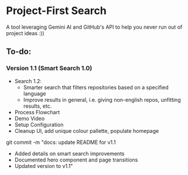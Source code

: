 # Project-First Search

A tool leveraging Gemini AI and GitHub's API to help you never run out of project ideas :))


## To-do:
### Version 1.1 (Smart Search 1.0)
* Search 1.2: 
    * Smarter search that filters repositories based on a specified language
    * Improve results in general, i.e. giving non-english repos, unfitting results, etc.
* Process Flowchart
* Demo Video
* Setup Configuration
* Cleanup UI, add unique colour pallette, populate homepage

git commit -m "docs: update README for v1.1

- Added details on smart search improvements
- Documented hero component and page transitions
- Updated version to v1.1"
